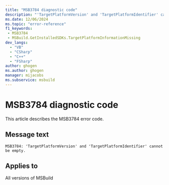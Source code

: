 ```yaml
---
title: "MSB3784 diagnostic code"
description: "'TargetPlatformVersion' and 'TargetPlatformIdentifier' cannot be empty."
ms.date: 12/06/2024
ms.topic: "error-reference"
f1_keywords:
 - MSB3784
 - MSBuild.GetInstalledSDKs.TargetPlatformInformationMissing
dev_langs:
  - "VB"
  - "CSharp"
  - "C++"
  - "FSharp"
author: ghogen
ms.author: ghogen
manager: mijacobs
ms.subservice: msbuild
---
```


# MSB3784 diagnostic code

<!-- :::ErrorDefinitionDescription::: -->
<!-- :::editable-content name="introDescription"::: -->
This article describes the MSB3784 error code.
<!-- :::editable-content-end::: -->

## Message text

`MSB3784: 'TargetPlatformVersion' and 'TargetPlatformIdentifier' cannot be empty.`

<!-- :::editable-content name="postOutputDescription"::: -->
<!--
{StrBegin="MSB3784: "} TargetPlatformVersion and TargetPlatformIdentifier root are property names and should not be localized
-->
<!-- :::editable-content-end::: -->
<!-- :::ErrorDefinitionDescription-end::: -->

## Applies to

All versions of MSBuild

